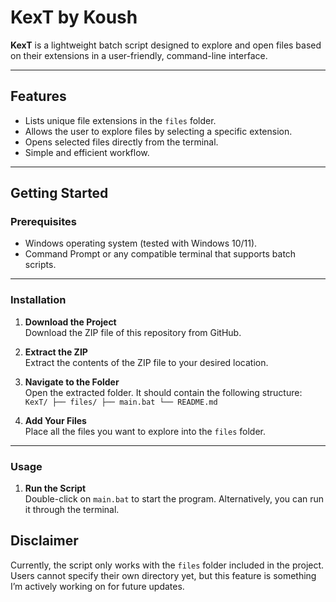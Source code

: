 # KexT by Koush

**KexT** is a lightweight batch script designed to explore and open files based on their extensions in a user-friendly, command-line interface.

---

## Features
- Lists unique file extensions in the `files` folder.
- Allows the user to explore files by selecting a specific extension.
- Opens selected files directly from the terminal.
- Simple and efficient workflow.

---

## Getting Started

### Prerequisites
- Windows operating system (tested with Windows 10/11).
- Command Prompt or any compatible terminal that supports batch scripts.

---

### Installation
1. **Download the Project**  
   Download the ZIP file of this repository from GitHub.

2. **Extract the ZIP**  
   Extract the contents of the ZIP file to your desired location.

3. **Navigate to the Folder**  
   Open the extracted folder. It should contain the following structure:
   ` KexT/
    ├── files/
    ├── main.bat
    └── README.md  `


5. **Add Your Files**  
Place all the files you want to explore into the `files` folder.

---

### Usage
1. **Run the Script**  
Double-click on `main.bat` to start the program. Alternatively, you can run it through the terminal.

## Disclaimer
Currently, the script only works with the `files` folder included in the project.
Users cannot specify their own directory yet, but this feature is something I’m actively working on for future updates.
